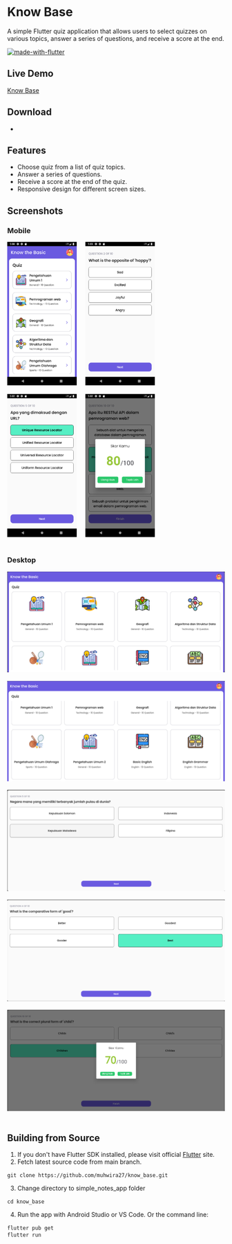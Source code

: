 # Know Base

A simple Flutter quiz application that allows users to select quizzes on various topics, answer a series of questions, and receive a score at the end.

[![made-with-flutter](https://img.shields.io/badge/Made%20with-Flutter-1f425f.svg)](https://flutter.dev/)

## Live Demo

[Know Base](https://know-base.netlify.app/)

## Download

 -

## Features

- Choose quiz from a list of quiz topics.
- Answer a series of questions.
- Receive a score at the end of the quiz.
- Responsive design for different screen sizes.

## Screenshots

### Mobile

<img src="https://github.com/muhwira27/know_base/blob/586f175ec8d1931161fbaae9a3975a8bedc2da7f/screenshots/mobile/Screenshot1.png" width="32%"> &nbsp; &nbsp; <img src="https://github.com/muhwira27/know_base/blob/586f175ec8d1931161fbaae9a3975a8bedc2da7f/screenshots/mobile/Screenshot2.png" width="32%"> <br>  
<img src="https://github.com/muhwira27/know_base/blob/586f175ec8d1931161fbaae9a3975a8bedc2da7f/screenshots/mobile/Screenshot3.png" width="32%"> &nbsp; &nbsp; <img src="https://github.com/muhwira27/know_base/blob/586f175ec8d1931161fbaae9a3975a8bedc2da7f/screenshots/mobile/Screenshot4.png" width="32%"> <br> <br>

### Desktop

<img src="https://github.com/muhwira27/know_base/blob/586f175ec8d1931161fbaae9a3975a8bedc2da7f/screenshots/desktop/Screenshot1.png" > <br> <br> 
<img src="https://github.com/muhwira27/know_base/blob/586f175ec8d1931161fbaae9a3975a8bedc2da7f/screenshots/desktop/Screenshot2.png" > <br> <br> 
<img src="https://github.com/muhwira27/know_base/blob/586f175ec8d1931161fbaae9a3975a8bedc2da7f/screenshots/desktop/Screenshot3.png" > <br> <br> 
<img src="https://github.com/muhwira27/know_base/blob/586f175ec8d1931161fbaae9a3975a8bedc2da7f/screenshots/desktop/Screenshot4.png" > <br> <br> 
<img src="https://github.com/muhwira27/know_base/blob/586f175ec8d1931161fbaae9a3975a8bedc2da7f/screenshots/desktop/Screenshot5.png" > <br> <br>

## Building from Source

1. If you don't have Flutter SDK installed, please visit official [Flutter](https://flutter.dev/) site.
2. Fetch latest source code from main branch.

```
git clone https://github.com/muhwira27/know_base.git
```

3. Change directory to simple_notes_app folder

```
cd know_base
```

4. Run the app with Android Studio or VS Code. Or the command line:

```
flutter pub get
flutter run
```
<br> <br>
